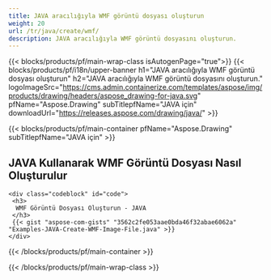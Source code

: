 ```yaml
---
title: JAVA aracılığıyla WMF görüntü dosyası oluşturun
weight: 20
url: /tr/java/create/wmf/
description: JAVA aracılığıyla WMF görüntü dosyasını oluşturun.
---
```


{{< blocks/products/pf/main-wrap-class isAutogenPage="true">}}
{{< blocks/products/pf/i18n/upper-banner h1="JAVA aracılığıyla WMF görüntü dosyası oluşturun" h2="JAVA aracılığıyla WMF görüntü dosyasını oluşturun." logoImageSrc="https://cms.admin.containerize.com/templates/aspose/img/products/drawing/headers/aspose_drawing-for-java.svg" pfName="Aspose.Drawing" subTitlepfName="JAVA için" downloadUrl="https://releases.aspose.com/drawing/java/" >}}

{{< blocks/products/pf/main-container pfName="Aspose.Drawing" subTitlepfName="JAVA için" >}}

<h2>JAVA Kullanarak WMF Görüntü Dosyası Nasıl Oluşturulur</h2>

    <div class="codeblock" id="code">
     <h3>
      WMF Görüntü Dosyası Oluşturun - JAVA
     </h3>
     {{< gist "aspose-com-gists" "3562c2fe053aae0bda46f32abae6062a" "Examples-JAVA-Create-WMF-Image-File.java" >}}
    </div>

{{< /blocks/products/pf/main-container >}}


{{< /blocks/products/pf/main-wrap-class >}}
